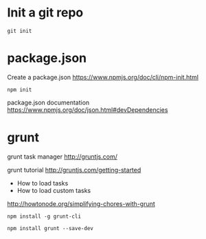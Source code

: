 Init a git repo
==========
```
git init
```

package.json
==========
Create a package.json
https://www.npmjs.org/doc/cli/npm-init.html
```
npm init
```

package.json documentation
https://www.npmjs.org/doc/json.html#devDependencies

grunt
==========
grunt task manager
http://gruntjs.com/

grunt tutorial
http://gruntjs.com/getting-started
* How to load tasks
* How to load custom tasks

http://howtonode.org/simplifying-chores-with-grunt
```
npm install -g grunt-cli
```
```
npm install grunt --save-dev
```
